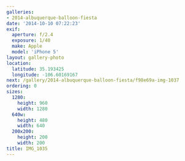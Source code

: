 ```yaml
---
galleries:
- 2014-albuquerque-balloon-fiesta
date: '2014-10-10 07:22:23'
exif:
  aperture: f/2.4
  exposure: 1/40
  make: Apple
  model: 'iPhone 5'
layout: gallery-photo
location:
  latitude: 35.193425
  longitude: -106.60169167
next: /gallery/2014-albuquerque-balloon-fiesta/f98e69a-img-1037
ordering: 0
sizes:
  1280:
    height: 960
    width: 1280
  640w:
    height: 480
    width: 640
  200x200:
    height: 200
    width: 200
title: IMG_1035
---
```

